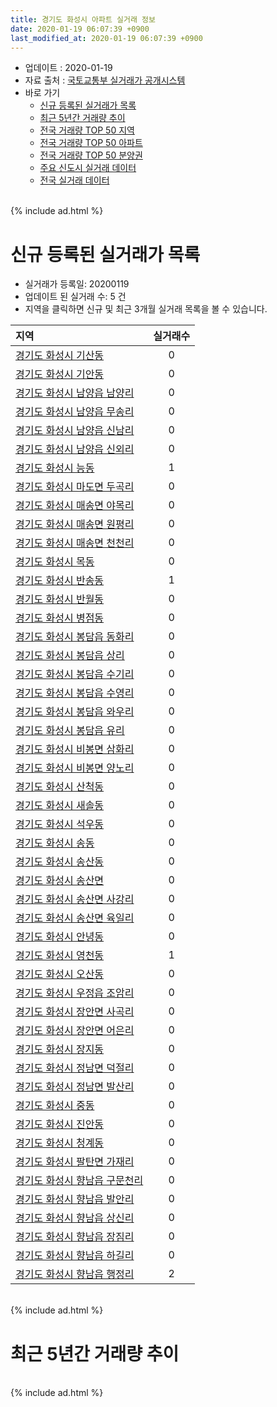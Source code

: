 ```yaml
---
title: 경기도 화성시 아파트 실거래 정보
date: 2020-01-19 06:07:39 +0900
last_modified_at: 2020-01-19 06:07:39 +0900
---
```


* 업데이트 : 2020-01-19
* 자료 출처 : [국토교통부 실거래가 공개시스템](http://rt.molit.go.kr)
* 바로 가기
    * [신규 등록된 실거래가 목록](#신규-등록된-실거래가-목록)
    * [최근 5년간 거래량 추이](#최근-5년간-거래량-추이)
    * [전국 거래량 TOP 50 지역](https://apt-info.github.io/apt-trade-info/최근-3개월-전국에서-가장-거래가-많이-발생한-지역)
    * [전국 거래량 TOP 50 아파트](https://apt-info.github.io/apt-trade-info/최근-3개월-전국에서-가장-거래가-많이-발생한-아파트)
    * [전국 거래량 TOP 50 분양권](https://apt-info.github.io/apt-trade-info/최근-3개월-전국에서-가장-거래가-많이-발생한-분양권)
    * [주요 신도시 실거래 데이터](https://apt-info.github.io/apt-trade-info/주요-신도시)
    * [전국 실거래 데이터](https://apt-info.github.io/apt-trade-info/전국)

<br>
{% include ad.html %}
<br>

# 신규 등록된 실거래가 목록
* 실거래가 등록일: 20200119
* 업데이트 된 실거래 수: 5 건
* 지역을 클릭하면 신규 및 최근 3개월 실거래 목록을 볼 수 있습니다.


|지역|실거래수|
|:---|:---:|
|[경기도 화성시 기산동](https://apt-info.github.io/apt-trade-info/경기도-화성시-기산동)|0|
|[경기도 화성시 기안동](https://apt-info.github.io/apt-trade-info/경기도-화성시-기안동)|0|
|[경기도 화성시 남양읍 남양리](https://apt-info.github.io/apt-trade-info/경기도-화성시-남양읍-남양리)|0|
|[경기도 화성시 남양읍 무송리](https://apt-info.github.io/apt-trade-info/경기도-화성시-남양읍-무송리)|0|
|[경기도 화성시 남양읍 신남리](https://apt-info.github.io/apt-trade-info/경기도-화성시-남양읍-신남리)|0|
|[경기도 화성시 남양읍 신외리](https://apt-info.github.io/apt-trade-info/경기도-화성시-남양읍-신외리)|0|
|[경기도 화성시 능동](https://apt-info.github.io/apt-trade-info/경기도-화성시-능동)|1|
|[경기도 화성시 마도면 두곡리](https://apt-info.github.io/apt-trade-info/경기도-화성시-마도면-두곡리)|0|
|[경기도 화성시 매송면 야목리](https://apt-info.github.io/apt-trade-info/경기도-화성시-매송면-야목리)|0|
|[경기도 화성시 매송면 원평리](https://apt-info.github.io/apt-trade-info/경기도-화성시-매송면-원평리)|0|
|[경기도 화성시 매송면 천천리](https://apt-info.github.io/apt-trade-info/경기도-화성시-매송면-천천리)|0|
|[경기도 화성시 목동](https://apt-info.github.io/apt-trade-info/경기도-화성시-목동)|0|
|[경기도 화성시 반송동](https://apt-info.github.io/apt-trade-info/경기도-화성시-반송동)|1|
|[경기도 화성시 반월동](https://apt-info.github.io/apt-trade-info/경기도-화성시-반월동)|0|
|[경기도 화성시 병점동](https://apt-info.github.io/apt-trade-info/경기도-화성시-병점동)|0|
|[경기도 화성시 봉담읍 동화리](https://apt-info.github.io/apt-trade-info/경기도-화성시-봉담읍-동화리)|0|
|[경기도 화성시 봉담읍 상리](https://apt-info.github.io/apt-trade-info/경기도-화성시-봉담읍-상리)|0|
|[경기도 화성시 봉담읍 수기리](https://apt-info.github.io/apt-trade-info/경기도-화성시-봉담읍-수기리)|0|
|[경기도 화성시 봉담읍 수영리](https://apt-info.github.io/apt-trade-info/경기도-화성시-봉담읍-수영리)|0|
|[경기도 화성시 봉담읍 와우리](https://apt-info.github.io/apt-trade-info/경기도-화성시-봉담읍-와우리)|0|
|[경기도 화성시 봉담읍 유리](https://apt-info.github.io/apt-trade-info/경기도-화성시-봉담읍-유리)|0|
|[경기도 화성시 비봉면 삼화리](https://apt-info.github.io/apt-trade-info/경기도-화성시-비봉면-삼화리)|0|
|[경기도 화성시 비봉면 양노리](https://apt-info.github.io/apt-trade-info/경기도-화성시-비봉면-양노리)|0|
|[경기도 화성시 산척동](https://apt-info.github.io/apt-trade-info/경기도-화성시-산척동)|0|
|[경기도 화성시 새솔동](https://apt-info.github.io/apt-trade-info/경기도-화성시-새솔동)|0|
|[경기도 화성시 석우동](https://apt-info.github.io/apt-trade-info/경기도-화성시-석우동)|0|
|[경기도 화성시 송동](https://apt-info.github.io/apt-trade-info/경기도-화성시-송동)|0|
|[경기도 화성시 송산동](https://apt-info.github.io/apt-trade-info/경기도-화성시-송산동)|0|
|[경기도 화성시 송산면](https://apt-info.github.io/apt-trade-info/경기도-화성시-송산면)|0|
|[경기도 화성시 송산면 사강리](https://apt-info.github.io/apt-trade-info/경기도-화성시-송산면-사강리)|0|
|[경기도 화성시 송산면 육일리](https://apt-info.github.io/apt-trade-info/경기도-화성시-송산면-육일리)|0|
|[경기도 화성시 안녕동](https://apt-info.github.io/apt-trade-info/경기도-화성시-안녕동)|0|
|[경기도 화성시 영천동](https://apt-info.github.io/apt-trade-info/경기도-화성시-영천동)|1|
|[경기도 화성시 오산동](https://apt-info.github.io/apt-trade-info/경기도-화성시-오산동)|0|
|[경기도 화성시 우정읍 조암리](https://apt-info.github.io/apt-trade-info/경기도-화성시-우정읍-조암리)|0|
|[경기도 화성시 장안면 사곡리](https://apt-info.github.io/apt-trade-info/경기도-화성시-장안면-사곡리)|0|
|[경기도 화성시 장안면 어은리](https://apt-info.github.io/apt-trade-info/경기도-화성시-장안면-어은리)|0|
|[경기도 화성시 장지동](https://apt-info.github.io/apt-trade-info/경기도-화성시-장지동)|0|
|[경기도 화성시 정남면 덕절리](https://apt-info.github.io/apt-trade-info/경기도-화성시-정남면-덕절리)|0|
|[경기도 화성시 정남면 발산리](https://apt-info.github.io/apt-trade-info/경기도-화성시-정남면-발산리)|0|
|[경기도 화성시 중동](https://apt-info.github.io/apt-trade-info/경기도-화성시-중동)|0|
|[경기도 화성시 진안동](https://apt-info.github.io/apt-trade-info/경기도-화성시-진안동)|0|
|[경기도 화성시 청계동](https://apt-info.github.io/apt-trade-info/경기도-화성시-청계동)|0|
|[경기도 화성시 팔탄면 가재리](https://apt-info.github.io/apt-trade-info/경기도-화성시-팔탄면-가재리)|0|
|[경기도 화성시 향남읍 구문천리](https://apt-info.github.io/apt-trade-info/경기도-화성시-향남읍-구문천리)|0|
|[경기도 화성시 향남읍 발안리](https://apt-info.github.io/apt-trade-info/경기도-화성시-향남읍-발안리)|0|
|[경기도 화성시 향남읍 상신리](https://apt-info.github.io/apt-trade-info/경기도-화성시-향남읍-상신리)|0|
|[경기도 화성시 향남읍 장짐리](https://apt-info.github.io/apt-trade-info/경기도-화성시-향남읍-장짐리)|0|
|[경기도 화성시 향남읍 하길리](https://apt-info.github.io/apt-trade-info/경기도-화성시-향남읍-하길리)|0|
|[경기도 화성시 향남읍 행정리](https://apt-info.github.io/apt-trade-info/경기도-화성시-향남읍-행정리)|2|


<br>
{% include ad.html %}
<br>

# 최근 5년간 거래량 추이


<div style="width:100%;">
    <canvas id="deal_progress" height="200"></canvas>
</div>

<script>
new Chart(document.getElementById("deal_progress"), {
    type: 'line',
    data: {
        labels: ['201501','201502','201503','201504','201505','201506','201507','201508','201509','201510','201511','201512','201601','201602','201603','201604','201605','201606','201607','201608','201609','201610','201611','201612','201701','201702','201703','201704','201705','201706','201707','201708','201709','201710','201711','201712','201801','201802','201803','201804','201805','201806','201807','201808','201809','201810','201811','201812','201901','201902','201903','201904','201905','201906','201907','201908','201909','201910','201911','201912','202001'],
        datasets: [{
            label: '매매',
            pointRadius: 1,
            data: [849, 700, 1120, 988, 939, 827, 1013, 858, 812, 1025, 726, 529, 512, 473, 731, 748, 790, 948, 967, 940, 1030, 1224, 782, 616, 404, 498, 622, 591, 673, 743, 704, 530, 615, 461, 530, 481, 1513, 1909, 2166, 1170, 1166, 1341, 1134, 1853, 1891, 1164, 725, 649, 734, 629, 818, 693, 1124, 850, 975, 930, 981, 1405, 1709, 1805, 435],
            borderColor: "rgba(255, 201, 14, 1)",
            backgroundColor: "rgba(255, 201, 14, 0.5)",
            fill: false,
            lineTension: 0
        },{
            label: '전월세',
            pointRadius: 1,
            data: [1040, 854, 1018, 981, 857, 706, 785, 763, 631, 972, 792, 956, 1037, 841, 854, 722, 717, 754, 805, 785, 786, 888, 771, 1027, 895, 1209, 1065, 975, 897, 916, 987, 945, 980, 807, 893, 1111, 1198, 1034, 1159, 1013, 1050, 925, 863, 1012, 942, 1162, 865, 956, 1079, 978, 971, 869, 808, 945, 1130, 1329, 1360, 1394, 1217, 984, 443],
            borderColor: "rgba(0, 141, 185, 1)",
            backgroundColor: "rgba(0, 141, 185, 0.5)",
            fill: false,
            lineTension: 0
        }
        ]
    },
    options: {
        responsive: true,
        title: {
            display: false
        },
        tooltips: {
            mode: 'index',
            intersect: false
        },
        hover: {
            mode: 'nearest',
            intersect: true
        },
        scales: {
            xAxes: [{
                display: true,
                scaleLabel: {
                    display: true,
                    labelString: '년/월'
                }
            }],
            yAxes: [{
                display: true,
                ticks: {
                    suggestedMin: 0,
                },
                scaleLabel: {
                    display: true,
                    labelString: '실거래 수'
                }
            }]
        }
    }
});

</script>


<br>
{% include ad.html %}
<br>

